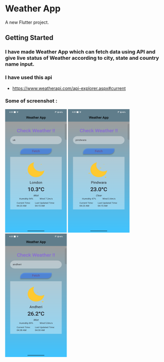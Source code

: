 # Weather App

A new Flutter project.

## Getting Started

### I have made Weather App which can fetch data using API and give live status of Weather according to city, state and country name input.

### I have used this api

- https://www.weatherapi.com/api-explorer.aspx#current

### Some of screenshot :

<img src="flutter_01.png" width="200" height="400">   
<img src="flutter_02.png" width="200" height="400">   
<img src="flutter_03.png" width="200" height="400">
